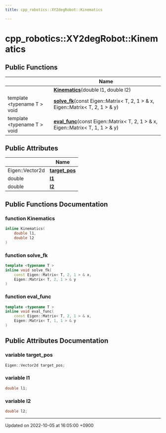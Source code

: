 ```yaml
---
title: cpp_robotics::XY2degRobot::Kinematics

---
```


# cpp_robotics::XY2degRobot::Kinematics





## Public Functions

|                | Name           |
| -------------- | -------------- |
| | **[Kinematics](/cpp_robotics/doxybook/Classes/structcpp__robotics_1_1XY2degRobot_1_1Kinematics/#function-kinematics)**(double l1, double l2) |
| template <typename T \> <br>void | **[solve_fk](/cpp_robotics/doxybook/Classes/structcpp__robotics_1_1XY2degRobot_1_1Kinematics/#function-solve-fk)**(const Eigen::Matrix< T, 2, 1 > & x, Eigen::Matrix< T, 2, 1 > & y) |
| template <typename T \> <br>void | **[eval_func](/cpp_robotics/doxybook/Classes/structcpp__robotics_1_1XY2degRobot_1_1Kinematics/#function-eval-func)**(const Eigen::Matrix< T, 2, 1 > & x, Eigen::Matrix< T, 1, 1 > & y) |

## Public Attributes

|                | Name           |
| -------------- | -------------- |
| Eigen::Vector2d | **[target_pos](/cpp_robotics/doxybook/Classes/structcpp__robotics_1_1XY2degRobot_1_1Kinematics/#variable-target-pos)**  |
| double | **[l1](/cpp_robotics/doxybook/Classes/structcpp__robotics_1_1XY2degRobot_1_1Kinematics/#variable-l1)**  |
| double | **[l2](/cpp_robotics/doxybook/Classes/structcpp__robotics_1_1XY2degRobot_1_1Kinematics/#variable-l2)**  |

## Public Functions Documentation

### function Kinematics

```cpp
inline Kinematics(
    double l1,
    double l2
)
```


### function solve_fk

```cpp
template <typename T >
inline void solve_fk(
    const Eigen::Matrix< T, 2, 1 > & x,
    Eigen::Matrix< T, 2, 1 > & y
)
```


### function eval_func

```cpp
template <typename T >
inline void eval_func(
    const Eigen::Matrix< T, 2, 1 > & x,
    Eigen::Matrix< T, 1, 1 > & y
)
```


## Public Attributes Documentation

### variable target_pos

```cpp
Eigen::Vector2d target_pos;
```


### variable l1

```cpp
double l1;
```


### variable l2

```cpp
double l2;
```


-------------------------------

Updated on 2022-10-05 at 16:05:00 +0900